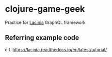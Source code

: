 # clojure-game-geek

Practice for [Lacinia](https://github.com/walmartlabs/lacinia) GraphQL framework

## Referring example code

c.f. https://lacinia.readthedocs.io/en/latest/tutorial/
